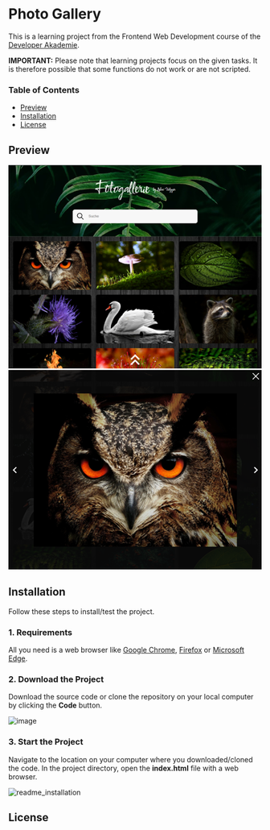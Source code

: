 <h1>Photo Gallery</h1>

This is a learning project from the Frontend Web Development course of the <a href="https://developerakademie.com/">Developer Akademie</a>. 

<b>IMPORTANT:</b> Please note that learning projects focus on the given tasks. It is therefore possible that some functions do not work or are not scripted.
<h3>Table of Contents</h3>

- <a href="#preview">Preview</a>
- <a href="#installation">Installation</a>
- <a href="#license">License</a>

<h2 id="preview">Preview</h2>

![This is an image](/img/preview/gallery_preview.png)
![This is an image](/img/preview/focus_img_preview.png)

<h2 id="installation">Installation</h2>
Follow these steps to install/test the project.

<h3 id="requirements">1. Requirements</h3>
All you need is a web browser like <a href="https://www.google.com/chrome/">Google Chrome</a>, <a href="https://www.mozilla.org/ en-US/firefox/new/">Firefox</a> or <a href="https://www.microsoft.com/en-US/edge">Microsoft Edge</a>.

<h3>2. Download the Project</h3>
Download the source code or clone the repository on your local computer by clicking the <b>Code</b> button.

![image](https://user-images.githubusercontent.com/55922592/157395376-12b1167d-340d-419d-b490-f8f23679af62.png)


<h3>3. Start the Project</h3>
Navigate to the location on your computer where you downloaded/cloned the code. In the project directory, open the <b>index.html</b> file with a web browser.

![readme_installation](https://user-images.githubusercontent.com/55922592/157415952-9cfe1da5-0872-4bf1-ad45-1bd942b9f7a9.PNG)

<h2 id="license">License</h2>
